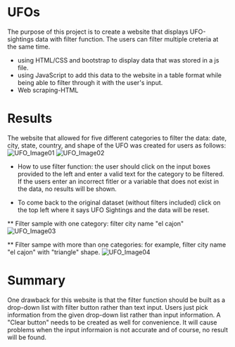 # UFOs
The purpose of this project is to create a website that displays UFO-sightings data with filter function. The users can filter multiple creteria at the same time.
* using HTML/CSS and bootstrap to display data that was stored in a js file. 
* using JavaScript to add this data to the website in a table format while being able to filter through it with the user's input.
* Web scraping-HTML

# Results
The website that allowed for five different categories to filter the data: date, city, state, country, and shape of the UFO was created for users as follows:
![UFO_Image01](https://user-images.githubusercontent.com/100484606/169973877-065b1d3b-848a-4873-b85f-80023102ca5f.JPG)
![UFO_Image02](https://user-images.githubusercontent.com/100484606/169973895-0ac7b789-0652-4ead-ac00-b886381dc7bb.JPG)

* How to use filter function: the user should click on the input boxes provided to the left and enter a valid text for the category to be filtered. If the users enter an incorrect fitler or a variable that does not exist in the data, no results will be shown.

* To come back to the original dataset (without filters included) click on the top left where it says UFO Sightings and the data will be reset.

** Filter sample with one category: filter city name "el cajon"
![UFO_Image03](https://user-images.githubusercontent.com/100484606/169977510-cca0c3f4-770c-480d-b3ba-45f08f0ad0e6.JPG)

** Filter sampe with more than one categories: for example, filter city name "el cajon" with "triangle" shape.
![UFO_Image04](https://user-images.githubusercontent.com/100484606/169977638-0a5339b4-c081-4a75-af7e-90589a7f47e9.JPG)

# Summary
One drawback for this website is that the filter function should be built as a drop-down list with filter button rather than text input. Users just pick information from the given drop-down list rather than input information. A "Clear button" needs to be created as well for convenience. It will cause problems when the input informaion is not accurate and of course, no result will be found.
